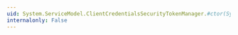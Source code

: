 ```yaml
---
uid: System.ServiceModel.ClientCredentialsSecurityTokenManager.#ctor(System.ServiceModel.Description.ClientCredentials)
internalonly: False
---
```

